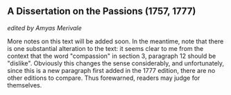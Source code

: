 ## A Dissertation on the Passions (1757, 1777)

_edited by Amyas Merivale_

More notes on this text will be added soon. In the meantime, note that there is one substantial alteration to the text: it seems clear to me from the context that the word "compassion" in section 3, paragraph 12 should be "dislike". Obviously this changes the sense considerably, and unfortunately, since this is a new paragraph first added in the 1777 edition, there are no other editions to compare. Thus forewarned, readers may judge for themselves.
